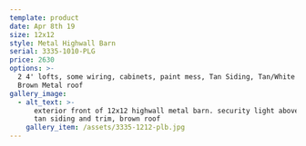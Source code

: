 ```yaml
---
template: product
date: Apr 8th 19
size: 12x12
style: Metal Highwall Barn
serial: 3335-1010-PLG
price: 2630
options: >-
  2 4' lofts, some wiring, cabinets, paint mess, Tan Siding, Tan/White Trim,
  Brown Metal roof
gallery_image:
  - alt_text: >-
      exterior front of 12x12 highwall metal barn. security light above door,
      tan siding and trim, brown roof
    gallery_item: /assets/3335-1212-plb.jpg
---
```


